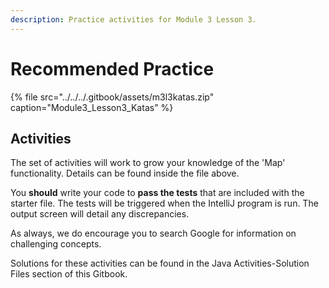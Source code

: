 ```yaml
---
description: Practice activities for Module 3 Lesson 3.
---
```


# Recommended Practice

{% file src="../../../.gitbook/assets/m3l3katas.zip" caption="Module3\_Lesson3\_Katas" %}

## Activities

The set of activities will work to grow your knowledge of the 'Map' functionality. Details can be found inside the file above. 

You **should** write your code to **pass the tests** that are included with the starter file. The tests will be triggered when the IntelliJ program is run. The output screen will detail any discrepancies.  

As always, we do encourage you to search Google for information on challenging concepts.

Solutions for these activities can be found in the Java Activities-Solution Files section of this Gitbook. 

